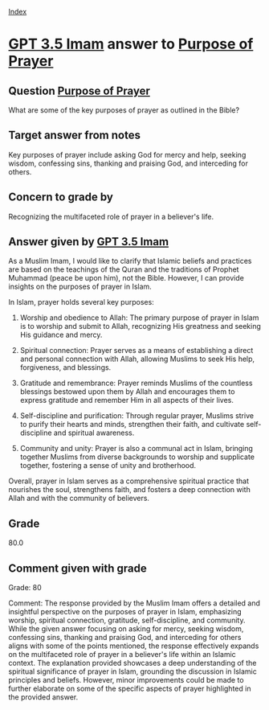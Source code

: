 
[Index](../../index.md)
# [GPT 3.5 Imam](../../answering_models/GPT_3.5_Imam.md) answer to [Purpose of Prayer](../../questions/Purpose_of_Prayer.md)

## Question [Purpose of Prayer](../../questions/Purpose_of_Prayer.md)
What are some of the key purposes of prayer as outlined in the Bible?

## Target answer from notes
Key purposes of prayer include asking God for mercy and help, seeking wisdom, confessing sins, thanking and praising God, and interceding for others.

## Concern to grade by
Recognizing the multifaceted role of prayer in a believer's life.

## Answer given by [GPT 3.5 Imam](../../answering_models/GPT_3.5_Imam.md)
As a Muslim Imam, I would like to clarify that Islamic beliefs and practices are based on the teachings of the Quran and the traditions of Prophet Muhammad (peace be upon him), not the Bible. However, I can provide insights on the purposes of prayer in Islam.

In Islam, prayer holds several key purposes:

1. Worship and obedience to Allah: The primary purpose of prayer in Islam is to worship and submit to Allah, recognizing His greatness and seeking His guidance and mercy.

2. Spiritual connection: Prayer serves as a means of establishing a direct and personal connection with Allah, allowing Muslims to seek His help, forgiveness, and blessings.

3. Gratitude and remembrance: Prayer reminds Muslims of the countless blessings bestowed upon them by Allah and encourages them to express gratitude and remember Him in all aspects of their lives.

4. Self-discipline and purification: Through regular prayer, Muslims strive to purify their hearts and minds, strengthen their faith, and cultivate self-discipline and spiritual awareness.

5. Community and unity: Prayer is also a communal act in Islam, bringing together Muslims from diverse backgrounds to worship and supplicate together, fostering a sense of unity and brotherhood.

Overall, prayer in Islam serves as a comprehensive spiritual practice that nourishes the soul, strengthens faith, and fosters a deep connection with Allah and with the community of believers.

## Grade
80.0

## Comment given with grade
Grade: 80

Comment: The response provided by the Muslim Imam offers a detailed and insightful perspective on the purposes of prayer in Islam, emphasizing worship, spiritual connection, gratitude, self-discipline, and community. While the given answer focusing on asking for mercy, seeking wisdom, confessing sins, thanking and praising God, and interceding for others aligns with some of the points mentioned, the response effectively expands on the multifaceted role of prayer in a believer's life within an Islamic context. The explanation provided showcases a deep understanding of the spiritual significance of prayer in Islam, grounding the discussion in Islamic principles and beliefs. However, minor improvements could be made to further elaborate on some of the specific aspects of prayer highlighted in the provided answer.
